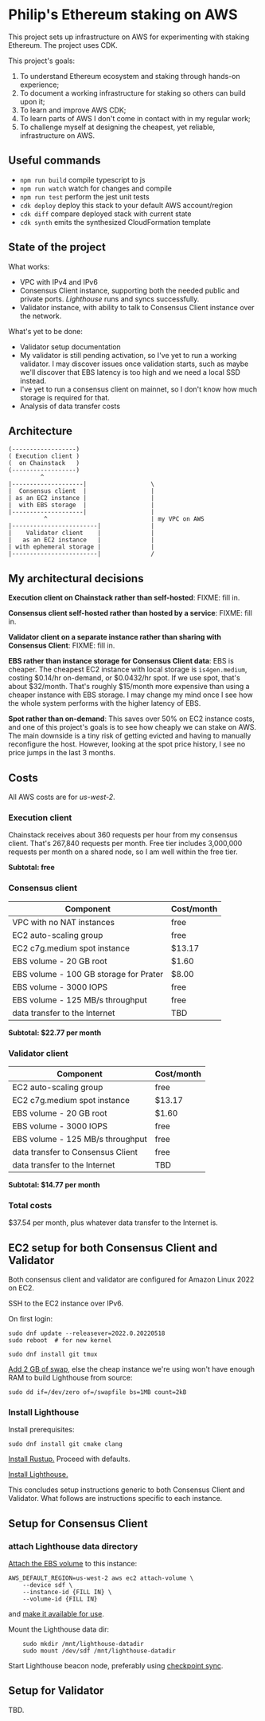 # Philip's Ethereum staking on AWS #

This project sets up infrastructure on AWS for experimenting with staking Ethereum.
The project uses CDK.

This project's goals:

1. To understand Ethereum ecosystem and staking through hands-on experience;
2. To document a working infrastructure for staking so others can build upon it;
3. To learn and improve AWS CDK;
4. To learn parts of AWS I don't come in contact with in my regular work;
5. To challenge myself at designing the cheapest, yet reliable, infrastructure on AWS.

## Useful commands

* `npm run build`   compile typescript to js
* `npm run watch`   watch for changes and compile
* `npm run test`    perform the jest unit tests
* `cdk deploy`      deploy this stack to your default AWS account/region
* `cdk diff`        compare deployed stack with current state
* `cdk synth`       emits the synthesized CloudFormation template

## State of the project

What works:

* VPC with IPv4 and IPv6
* Consensus Client instance, supporting both the needed public and private ports. *Lighthouse* runs and syncs successfully.
* Validator instance, with ability to talk to Consensus Client instance over the network.

What's yet to be done:

* Validator setup documentation
* My validator is still pending activation, so I've yet to run a working validator.
  I may discover issues once validation starts, such as maybe we'll discover that EBS latency is too high
  and we need a local SSD instead.
* I've yet to run a consensus client on mainnet, so I don't know how much storage is required for that.
* Analysis of data transfer costs

## Architecture

```
(------------------)
( Execution client )
(  on Chainstack   )
(------------------)
         ^
|--------------------|                  \
|  Consensus client  |                  |
| as an EC2 instance |                  |
|  with EBS storage  |                  |
|--------------------|                  |
          ^                             | my VPC on AWS
|------------------------|              |
|    Validator client    |              |
|   as an EC2 instance   |              |
| with ephemeral storage |              |
|------------------------|              /

```

## My architectural decisions

**Execution client on Chainstack rather than self-hosted**:
FIXME: fill in.

**Consensus client self-hosted rather than hosted by a service**:
FIXME: fill in.

**Validator client on a separate instance rather than sharing with Consensus Client**:
FIXME: fill in.

**EBS rather than instance storage for Consensus Client data**:
EBS is cheaper.
The cheapest EC2 instance with local storage is `is4gen.medium`, costing $0.14/hr on-demand, or $0.0432/hr spot.
If we use spot, that's about $32/month.
That's roughly $15/month more expensive than using a cheaper instance with EBS storage.
I may change my mind once I see how the whole system performs with the higher latency of EBS.

**Spot rather than on-demand**:
This saves over 50% on EC2 instance costs, and one of this project's goals is to see how cheaply we can stake on AWS.
The main downside is a tiny risk of getting evicted and having to manually reconfigure the host.
However, looking at the spot price history, I see no price jumps in the last 3 months.

## Costs

All AWS costs are for _us-west-2_.

### Execution client

Chainstack receives about 360 requests per hour from my consensus client.
That's 267,840 requests per month.
Free tier includes 3,000,000 requests per month on a shared node, so I am well within the free tier.

**Subtotal: free**

### Consensus client

| Component                                | Cost/month |
|------------------------------------------|------------|
| VPC with no NAT instances                | free       |
| EC2 auto-scaling group                   | free       |
| EC2 c7g.medium spot instance             | $13.17     |
| EBS volume - 20 GB root                  | $1.60      |
| EBS volume - 100 GB storage for Prater   | $8.00      |
| EBS volume - 3000 IOPS                   | free       |
| EBS volume - 125 MB/s throughput         | free       |
| data transfer to the Internet            | TBD        |

**Subtotal: $22.77 per month**

### Validator client

| Component                         | Cost/month |
|-----------------------------------|------------|
| EC2 auto-scaling group            | free       |
| EC2 c7g.medium spot instance      | $13.17     |
| EBS volume - 20 GB root           | $1.60      |
| EBS volume - 3000 IOPS            | free       |
| EBS volume - 125 MB/s throughput  | free       |
| data transfer to Consensus Client | free       |
| data transfer to the Internet     | TBD        |

**Subtotal: $14.77 per month**

### Total costs

$37.54 per month, plus whatever data transfer to the Internet is.

## EC2 setup for both Consensus Client and Validator

Both consensus client and validator are configured for Amazon Linux 2022 on EC2.

SSH to the EC2 instance over IPv6.

On first login:

    sudo dnf update --releasever=2022.0.20220518
    sudo reboot  # for new kernel

    sudo dnf install git tmux

[Add 2 GB of swap](https://aws.amazon.com/premiumsupport/knowledge-center/ec2-memory-swap-file/),
else the cheap instance we're using won't have enough RAM to build Lighthouse from source:

    sudo dd if=/dev/zero of=/swapfile bs=1MB count=2kB

### Install Lighthouse

Install prerequisites:

    sudo dnf install git cmake clang

[Install Rustup.](https://rustup.rs/)
Proceed with defaults.

[Install Lighthouse.](https://lighthouse-book.sigmaprime.io/installation-source.html)

This concludes setup instructions generic to both Consensus Client and Validator.
What follows are instructions specific to each instance.

## Setup for Consensus Client

### attach Lighthouse data directory

[Attach the EBS volume](https://docs.aws.amazon.com/AWSEC2/latest/UserGuide/ebs-attaching-volume.html) to this instance:

    AWS_DEFAULT_REGION=us-west-2 aws ec2 attach-volume \
        --device sdf \
        --instance-id {FILL IN} \
        --volume-id {FILL IN}

and [make it available for use](https://docs.aws.amazon.com/AWSEC2/latest/UserGuide/ebs-using-volumes.html).

Mount the Lighthouse data dir:

        sudo mkdir /mnt/lighthouse-datadir
        sudo mount /dev/sdf /mnt/lighthouse-datadir

Start Lighthouse beacon node, preferably using [checkpoint sync](https://lighthouse-book.sigmaprime.io/checkpoint-sync.html).

## Setup for Validator

TBD.
